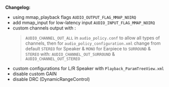 **Changelog:**
   - using mmap_playback flags `AUDIO_OUTPUT_FLAG_MMAP_NOIRQ`
   - add mmap_input for low-latency input `AUDIO_INPUT_FLAG_MMAP_NOIRQ`
   - custom channels output with :
     > `AUDIO_CHANNEL_OUT_ALL` in `audio_policy.conf` to allow all types of channels, then for `audio_policy_configuration.xml` change from default `STEREO` for Speaker & `MONO` for Earpiece to `SURROUND` & `STEREO` with: `AUDIO_CHANNEL_OUT_SURROUND` & `AUDIO_CHANNEL_OUT_STEREO`
   - custom configurations for L/R Speaker with `Playback_ParamTreeView.xml`
   - disable custom GAIN
   - disable DRC (DynamicRangeControl)
